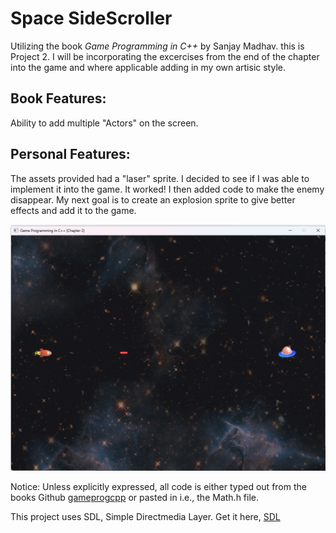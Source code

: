
# Space SideScroller

Utilizing the book *Game Programming in C++* by Sanjay Madhav. this is Project 2. I will be incorporating the excercises from the end of the chapter into the game and where applicable adding in my own artisic style. 

## Book Features:
Ability to add multiple "Actors" on the screen.

## Personal Features:
The assets provided had a "laser" sprite. I decided to see if I was able to implement it into the game. It worked! I then added code to make the enemy disappear. My next goal is to create an explosion sprite to give better effects and add it to the game. 

![Laser Shot](SideScroller/Assets/Screenshot.png)

Notice: Unless explicitly expressed, all code is either typed out from the books Github [gameprogcpp](https://github.com/gameprogcpp/code) or pasted in i.e., the Math.h file.

This project uses SDL, Simple Directmedia Layer. Get it here, [SDL](https://github.com/libsdl-org/SDL/releases "Simple Directmedia Layer (SDL) is a framework for creating cross-platform games and applications.")
